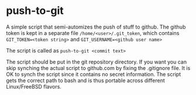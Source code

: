 # push-to-git
A simple script that semi-automizes the push of stuff to github. The github token is kept in a separate file `/home/<user>/.git_token`, which contains
`GIT_TOKEN=<token string>` and `GIT_USERNAME=<github user name>`

The script is called as `push-to-git <commit text>`

The script should be put in the git repository directory. If you want you can skip synching the actual script to 
github.com by fixing the .gitignore file. It is OK to synch the script since it contains no secret information. The script gets the
correct path to bash and is thus portable across different Linux/FreeBSD flavors.

